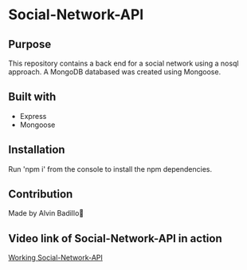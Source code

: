 # Social-Network-API

## Purpose
This repository contains a back end for a social network using a nosql approach. A MongoDB databased was created using Mongoose.

## Built with
* Express
* Mongoose

## Installation
Run 'npm i' from the console to install the npm dependencies.

## Contribution 
Made by Alvin Badillo🙉

## Video link of Social-Network-API in action
[Working Social-Network-API](https://drive.google.com/file/d/13q7YPplGCXuCe2q1pesOg5oZYiImHjqU/view)

